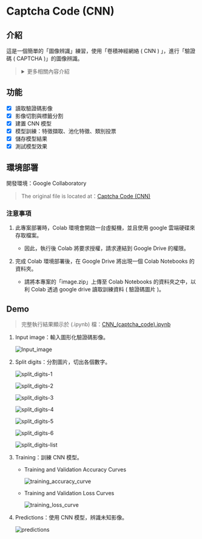 # Captcha Code (CNN)

## 介紹

這是一個簡單的「圖像辨識」練習，使用「卷積神經網絡 ( CNN ) 」，進行「驗證碼 ( CAPTCHA )」的圖像辨識。

> <details>
> 
> <summary>更多相關內容介紹</summary>
> 
> <br>
> 
> > ## Captcha ( 驗證碼 )
> > 
> > CAPTCHA：Completely Automated Public Turing test to tell Computers and Humans Apart，全自動公開圖靈測驗的人機辨識方法，又稱「驗證碼」，是一種區分使用者是機器或人類的公共全自動程式。
> >
> > <details>
> > 
> > <summary>更多詳細內容</summary>
> > 
> > - 人機驗證 ( Captcha ) 是一種挑戰，以回應式的安全驗證機制，證明自己是真人，而不是一台嘗試入侵密碼保護帳戶的電腦。
> > 
> > - 系統會以變形的圖片顯示一系列隨機產生的字母和數字，以及一個文字方塊。只要在文字方塊中輸入圖片所顯示的字元，即可通過測驗，證實您的真人身分。
> > 
> > </details>
> 
> > ## 卷積神經網絡 ( Convolutional Neural Network，CNN )
> > 
> > 神經網路是使用神經元形成節點網路的模型，透過每個神經元的計算，分析各種因素與結果的關聯性，找出權重大的成因，產生分類結果。
> > 
> > 不同於一般的神經網路只是單純的提取資料進行運算，「卷積神經網絡」增加了「卷積層 ( Convolution Layer )」及「池化層 ( Pooling Layer )」，讓 CNN 擁有能夠「看」到圖像或語音細節的能力。
> > 
> > <details>
> > 
> > <summary>更多詳細內容</summary>
> > 
> > <br>
> > 
> > CNN 主要由「卷積層」、「池化層」、「全連接層」構成。
> > 
> > 1. Convolution Layer ( 卷積層 )：
> >     
> >     - 人主要依靠局部特徵的不同來分辨事物。要讓電腦學習這些局部特徵，我們利用一個小框框 ( filter ) 來掃描圖片。當掃描到重要的特徵時，數值就會變大，不重要的數值就會很小。掃描後的數值又稱為 feature map。
> > 
> >         - 卷積，有點像是電腦的眼睛，是 CNN 中最重要的工具，其用途是提取特徵，主要由兩個步驟組成的運算：滑動 + 內積。
> > 
> >         - 卷積核 ( Kernel )，又稱為 Filters, Features Detectors，主要目的是萃取出圖片當中的一些特徵 ( 例如：形狀、邊界 )。
> > 
> >         - 透過卷積核 ( Kernels ) 滑動對圖像做訊息提取，並藉由步長 ( Strides ) 與填充 ( Padding ) 控制圖像的長寬。
> > 
> >         - 利用 Filter ( kernel map ) 在輸入圖片上滑動並且持續進行矩陣內積後，卷積完得到的圖片稱之為 feature map。
> > 
> >     - 根據每次卷積的值和位置，製作一個新的二維矩陣。它可以告訴我們在原圖的哪些地方可以找到該特徵。值越接近 1 的局部和該特徵越相符，值越接近 -1 則相差越大，至於接近值接近 0 的局部，則幾乎沒有任何相似度可言。
> > 
> >         - 先利用 Feature Detector 萃取出物體的邊界。
> > 
> >         - 再使用 Relu 函數去掉負值，更能淬煉出物體的形狀。
> > 
> >     - 線性整流單元 ( Rectified Linear Unit，ReLU )，它的數學原理就是將 feature map 上的所有負數轉為 0。這個技巧可以避免讓 CNN 的運算結果趨近 0 或無限大。
> > 
> > 2. Pooling Layer ( 池化層 )
> > 
> >     - 池化是一個壓縮圖片並保留重要資訊的方法，同時增加模型的平移不變性 ( Translation Invariance )，即使輸入圖像中的特徵稍微移動，池化層仍然能夠識別到相同的特徵。
> > 
> >         - 池化會在圖片上選取不同窗口 ( window )，並在這個窗口範圍中選擇一個最大值。
> >         
> >             - 實務上，邊長為二或三的正方形範圍，搭配兩像素的間隔 ( stride ) 是滿理想的設定。
> > 
> >         - Max Pooling 主要的好處是具備很好的抗雜訊功能，並且當圖片整個平移幾個 Pixel 的話對判斷上完全不會造成影響，能夠提高模型對物體位置變化的容忍度。
> > 
> >     - 原圖經過池化以後，其所包含的像素數量會降為原本的四分之一 (2x2)，但因為池化後的圖片包含了原圖中各個範圍的最大值，它還是保留了每個範圍和各個特徵的相符程度。
> >     
> >         - 也就是說，池化後的資訊更專注於圖片中是否存在相符的特徵，而非圖片中哪裡存在這些特徵。
> >         
> >         - 這能幫助 CNN 判斷圖片中是否包含某項特徵，而不必分心於特徵的位置。
> > 
> > 3. Fully Connected Layer ( 全連接層 )
> > 
> >     - 攤平 ( Flatten )：擔任卷積層到全連接層之間的橋樑。主要是將多維的輸入，攤平成一維輸出，進行維度的轉換。
> > 
> >         - 基本上全連接層的部分就是將之前的結果平坦化之後接到最基本的神經網絡了。
> > 
> >         - 所以每當 CNN 判斷一張新的圖片時，這張圖片會先經過許多階層，再抵達全連結層。在投票表決之後，擁有最高票數的選項將成為這張圖片的類別。
> > 
> >     - 全連結層會集合高階層中篩選過的圖片 ( 萃取出的特徵 )，並將這些特徵資訊轉化為投票數。
> >     
> >         - 在傳統的神經網路架構中，全連結層所扮演的角色是主要建構單元 ( primary building block )。
> >     
> >         - 當我們對這個單元輸入圖片時，它會將所有像素的值當成一個一維清單，清單裡的每個值都可以決定圖片分類結果，不過這場選舉並不全然民主。
> >     
> >         - 由於某些值可以更好地判斷目標，這些值可以投的票數會比其他值還多。所有值對不同選項所投下的票數，將會以權重 ( weight ) 或 連結強度 ( connection strength ) 的方式來表示。
> >
> > </details>
> 
> </details>

## 功能

- [x] 讀取驗證碼影像
- [x] 影像切割與標籤分割
- [x] 建置 CNN 模型
- [x] 模型訓練：特徵擷取、池化特徵、類別投票
- [x] 儲存模型結果
- [x] 測試模型效果

## 環境部署

開發環境：Google Collaboratory

> The original file is located at：[Captcha Code (CNN)](https://colab.research.google.com/drive/1oGrs1yX4dUr7zFYTSZebuSQ_DX31K8_7)

### 注意事項

1. 此專案部署時，Colab 環境會開啟一台虛擬機，並且使用 google 雲端硬碟來存取檔案。

    - 因此，執行後 Colab 將要求授權，請求連結到 Google Drive 的權限。

2. 完成 Colab 環境部署後，在 Google Drive 將出現一個 Colab Notebooks 的資料夾。

    - 請將本專案的「image.zip」上傳至 Colab Notebooks 的資料夾之中，以利 Colab 透過 google drive 讀取訓練資料 ( 驗證碼圖片 )。

## Demo

> 完整執行結果顯示於 (.ipynb) 檔：[CNN_(captcha_code).ipynb](CNN_(captcha_code).ipynb)

1. Input image：輸入圖形化驗證碼影像。

    ![Input_image](./assets/images/1.%20Input_image.JPG)

2. Split digits：分割圖片，切出各個數字。

    ![split_digits-1](./assets/images/2.%20split_digits-1.JPG)

    ![split_digits-2](./assets/images/2.%20split_digits-2.JPG)

    ![split_digits-3](./assets/images/2.%20split_digits-3.JPG)

    ![split_digits-4](./assets/images/2.%20split_digits-4.JPG)

    ![split_digits-5](./assets/images/2.%20split_digits-5.JPG)

    ![split_digits-6](./assets/images/2.%20split_digits-6.JPG)

    ![split_digits-list](./assets/images/2.%20split_digits-list.JPG)

3. Training：訓練 CNN 模型。

    - Training and Validation Accuracy Curves

        ![training_accuracy_curve](./assets/images/3.%20training_accuracy_curve.JPG)
    
    - Training and Validation Loss Curves
    
        ![training_loss_curve](./assets/images/3.%20training_loss_curve.JPG)

4. Predictions：使用 CNN 模型，辨識未知影像。

    ![predictions](./assets/images/4.%20predictions.JPG)

